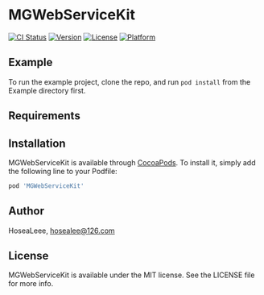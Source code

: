 # MGWebServiceKit

[![CI Status](http://img.shields.io/travis/HoseaLeee/MGWebServiceKit.svg?style=flat)](https://travis-ci.org/HoseaLeee/MGWebServiceKit)
[![Version](https://img.shields.io/cocoapods/v/MGWebServiceKit.svg?style=flat)](http://cocoapods.org/pods/MGWebServiceKit)
[![License](https://img.shields.io/cocoapods/l/MGWebServiceKit.svg?style=flat)](http://cocoapods.org/pods/MGWebServiceKit)
[![Platform](https://img.shields.io/cocoapods/p/MGWebServiceKit.svg?style=flat)](http://cocoapods.org/pods/MGWebServiceKit)

## Example

To run the example project, clone the repo, and run `pod install` from the Example directory first.

## Requirements

## Installation

MGWebServiceKit is available through [CocoaPods](http://cocoapods.org). To install
it, simply add the following line to your Podfile:

```ruby
pod 'MGWebServiceKit'
```

## Author

HoseaLeee, hosealee@126.com

## License

MGWebServiceKit is available under the MIT license. See the LICENSE file for more info.
